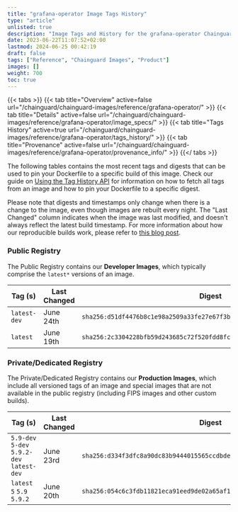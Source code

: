 ```yaml
---
title: "grafana-operator Image Tags History"
type: "article"
unlisted: true
description: "Image Tags and History for the grafana-operator Chainguard Image"
date: 2023-06-22T11:07:52+02:00
lastmod: 2024-06-25 00:42:19
draft: false
tags: ["Reference", "Chainguard Images", "Product"]
images: []
weight: 700
toc: true
---
```


{{< tabs >}}
{{< tab title="Overview" active=false url="/chainguard/chainguard-images/reference/grafana-operator/" >}}
{{< tab title="Details" active=false url="/chainguard/chainguard-images/reference/grafana-operator/image_specs/" >}}
{{< tab title="Tags History" active=true url="/chainguard/chainguard-images/reference/grafana-operator/tags_history/" >}}
{{< tab title="Provenance" active=false url="/chainguard/chainguard-images/reference/grafana-operator/provenance_info/" >}}
{{</ tabs >}}

The following tables contains the most recent tags and digests that can be used to pin your Dockerfile to a specific build of this image. Check our guide on [Using the Tag History API](/chainguard/chainguard-images/using-the-tag-history-api/) for information on how to fetch all tags from an image and how to pin your Dockerfile to a specific digest.

Please note that digests and timestamps only change when there is a change to the image, even though images are rebuilt every night. The "Last Changed" column indicates when the image was last modified, and doesn't always reflect the latest build timestamp. For more information about how our reproducible builds work, please refer to [this blog post](https://www.chainguard.dev/unchained/reproducing-chainguards-reproducible-image-builds).

### Public Registry
The Public Registry contains our **Developer Images**, which typically comprise the `latest*` versions of an image.

| Tag (s)       | Last Changed | Digest                                                                    |
|---------------|--------------|---------------------------------------------------------------------------|
|  `latest-dev` | June 24th    | `sha256:d51df4476b8c1e98a2509a33fe27e67f3bea51d17978ca6302f41e1772610b88` |
|  `latest`     | June 19th    | `sha256:2c3304228bfb59d243685c72f520fdd8fc9b65e65f9e4aeca6259a90585af7e5` |


### Private/Dedicated Registry
The Private/Dedicated Registry contains our **Production Images**, which include all versioned tags of an image and special images that are not available in the public registry (including FIPS images and other custom builds).

| Tag (s)                                     | Last Changed | Digest                                                                    |
|---------------------------------------------|--------------|---------------------------------------------------------------------------|
|  `5.9-dev` `5-dev` `5.9.2-dev` `latest-dev` | June 23rd    | `sha256:d334f3dfc8a90dc83b9444015565ccdbde54dc0aabd9f7c286be9605859d69df` |
|  `latest` `5` `5.9` `5.9.2`                 | June 20th    | `sha256:054c6c3fdb11821eca91eed9de02a65af13383c1ef322512274df1147b11908a` |

